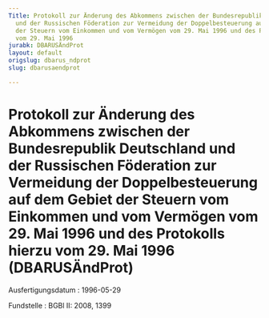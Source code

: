 ```yaml
---
Title: Protokoll zur Änderung des Abkommens zwischen der Bundesrepublik Deutschland
  und der Russischen Föderation zur Vermeidung der Doppelbesteuerung auf dem Gebiet
  der Steuern vom Einkommen und vom Vermögen vom 29. Mai 1996 und des Protokolls hierzu
  vom 29. Mai 1996
jurabk: DBARUSÄndProt
layout: default
origslug: dbarus_ndprot
slug: dbarusaendprot

---
```


# Protokoll zur Änderung des Abkommens zwischen der Bundesrepublik Deutschland und der Russischen Föderation zur Vermeidung der Doppelbesteuerung auf dem Gebiet der Steuern vom Einkommen und vom Vermögen vom 29. Mai 1996 und des Protokolls hierzu vom 29. Mai 1996 (DBARUSÄndProt)

Ausfertigungsdatum
:   1996-05-29

Fundstelle
:   BGBl II: 2008, 1399

